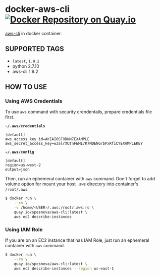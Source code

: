# docker-aws-cli [![Docker Repository on Quay.io](https://quay.io/repository/spesnova/aws-cli/status "Docker Repository on Quay.io")](https://quay.io/repository/spesnova/aws-cli)
[aws-cli]([aws/aws-cli](https://github.com/aws/aws-cli)) in docker container.

## SUPPORTED TAGS

* `latest`, `1.9.2`
 * python 2.7.10
 * aws-cli 1.9.2

## HOW TO USE
### Using AWS Credentials
To use `aws` command with security crendentails, prepare credentials file first.

**`~/.aws/credentials`**

```
[default]
aws_access_key_id=AKIAIOSFODNN7EXAMPLE
aws_secret_access_key=wJalrXUtnFEMI/K7MDENG/bPxRfiCYEXAMPLEKEY
```

**`~/.aws/config`**

```
[default]
region=us-west-2
output=json
```

Then, run an ephemeral container with `aws` command.
Don't forget to add volume option for mount your host `.aws` directory into container's `/root/.aws`.

```bash
$ docker run \
    --rm \
    -v /home/<USER>/.aws:/root/.aws:ro \
    quay.io/spesnova/aws-cli:latest \
    aws ec2 describe-instances
```

### Using IAM Role
If you are on an EC2 instance that has IAM Role,
just run an ephemeral container with `aws` command.

```bash
$ docker run \
    --rm \
    quay.io/spesnova/aws-cli:latest \
    aws ec2 describe-instances --region us-east-1
```

